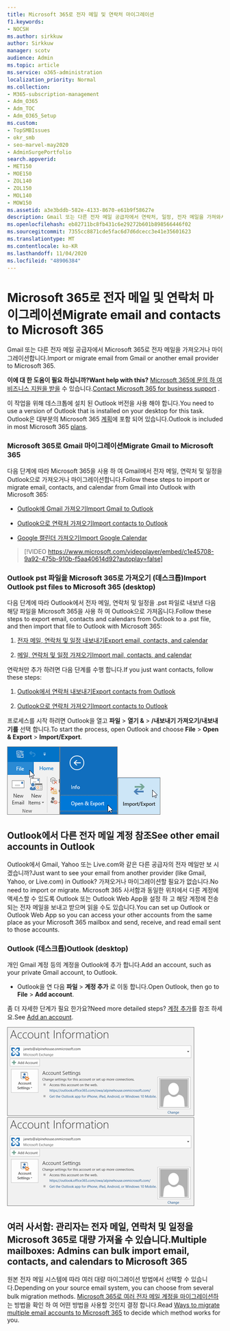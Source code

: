 ```yaml
---
title: Microsoft 365로 전자 메일 및 연락처 마이그레이션
f1.keywords:
- NOCSH
ms.author: sirkkuw
author: Sirkkuw
manager: scotv
audience: Admin
ms.topic: article
ms.service: o365-administration
localization_priority: Normal
ms.collection:
- M365-subscription-management
- Adm_O365
- Adm_TOC
- Adm_O365_Setup
ms.custom:
- TopSMBIssues
- okr_smb
- seo-marvel-may2020
- AdminSurgePortfolio
search.appverid:
- MET150
- MOE150
- ZOL140
- ZOL150
- MOL140
- MOW150
ms.assetid: a3e3bddb-582e-4133-8670-e61b9f58627e
description: Gmail 또는 다른 전자 메일 공급자에서 연락처, 일정, 전자 메일을 가져와서 Microsoft 365로 마이그레이션하는 방법에 대해 알아봅니다.
ms.openlocfilehash: eb82711bc8fb431c6e29272b601b898566446f02
ms.sourcegitcommit: 7355cc8871cde5fac6d7d6dcecc3e41e35601623
ms.translationtype: MT
ms.contentlocale: ko-KR
ms.lasthandoff: 11/04/2020
ms.locfileid: "48906384"
---
```

# <a name="migrate-email-and-contacts-to-microsoft-365"></a><span data-ttu-id="0880b-103">Microsoft 365로 전자 메일 및 연락처 마이그레이션</span><span class="sxs-lookup"><span data-stu-id="0880b-103">Migrate email and contacts to Microsoft 365</span></span>

<span data-ttu-id="0880b-104">Gmail 또는 다른 전자 메일 공급자에서 Microsoft 365로 전자 메일을 가져오거나 마이그레이션합니다.</span><span class="sxs-lookup"><span data-stu-id="0880b-104">Import or migrate email from Gmail or another email provider to Microsoft 365.</span></span>
  
 <span data-ttu-id="0880b-105">**이에 대 한 도움이 필요 하십니까?**</span><span class="sxs-lookup"><span data-stu-id="0880b-105">**Want help with this?**</span></span>  <span data-ttu-id="0880b-106">[Microsoft 365에 문의 하 여 비즈니스 지원을 받을](../contact-support-for-business-products.md) 수 있습니다.</span><span class="sxs-lookup"><span data-stu-id="0880b-106">[Contact Microsoft 365 for business support](../contact-support-for-business-products.md) .</span></span> 
  
<span data-ttu-id="0880b-107">이 작업을 위해 데스크톱에 설치 된 Outlook 버전을 사용 해야 합니다.</span><span class="sxs-lookup"><span data-stu-id="0880b-107">You need to use a version of Outlook that is installed on your desktop for this task.</span></span> <span data-ttu-id="0880b-108">Outlook은 대부분의 Microsoft 365 [계획](https://go.microsoft.com/fwlink/p/?LinkId=723731)에 포함 되어 있습니다.</span><span class="sxs-lookup"><span data-stu-id="0880b-108">Outlook is included in most Microsoft 365 [plans](https://go.microsoft.com/fwlink/p/?LinkId=723731).</span></span>
  
### <a name="migrate-gmail-to-microsoft-365"></a><span data-ttu-id="0880b-109">Microsoft 365로 Gmail 마이그레이션</span><span class="sxs-lookup"><span data-stu-id="0880b-109">Migrate Gmail to Microsoft 365</span></span>

<span data-ttu-id="0880b-110">다음 단계에 따라 Microsoft 365을 사용 하 여 Gmail에서 전자 메일, 연락처 및 일정을 Outlook으로 가져오거나 마이그레이션합니다.</span><span class="sxs-lookup"><span data-stu-id="0880b-110">Follow these steps to import or migrate email, contacts, and calendar from Gmail into Outlook with Microsoft 365:</span></span>
  
- [<span data-ttu-id="0880b-111">Outlook에 Gmail 가져오기</span><span class="sxs-lookup"><span data-stu-id="0880b-111">Import Gmail to Outlook</span></span>](https://support.microsoft.com/office/20fdb8f2-fed8-4b14-baf0-bf04b9c44bf7)
    
- [<span data-ttu-id="0880b-112">Outlook으로 연락처 가져오기</span><span class="sxs-lookup"><span data-stu-id="0880b-112">Import contacts to Outlook</span></span>](https://support.microsoft.com/office/bb796340-b58a-46c1-90c7-b549b8f3c5f8)
    
- [<span data-ttu-id="0880b-113">Google 캘린더 가져오기</span><span class="sxs-lookup"><span data-stu-id="0880b-113">Import Google Calendar</span></span>](https://support.microsoft.com/office/098ed60c-936b-41fb-83d6-7e3786437330)
    
> [!VIDEO https://www.microsoft.com/videoplayer/embed/c1e45708-9a92-475b-910b-f5aa40614d92?autoplay=false]
  
### <a name="import-outlook-pst-files-to-microsoft-365-desktop"></a><span data-ttu-id="0880b-114">Outlook pst 파일을 Microsoft 365로 가져오기 (데스크톱)</span><span class="sxs-lookup"><span data-stu-id="0880b-114">Import Outlook pst files to Microsoft 365 (desktop)</span></span>

<span data-ttu-id="0880b-115">다음 단계에 따라 Outlook에서 전자 메일, 연락처 및 일정을 .pst 파일로 내보낸 다음 해당 파일을 Microsoft 365을 사용 하 여 Outlook으로 가져옵니다.</span><span class="sxs-lookup"><span data-stu-id="0880b-115">Follow these steps to export email, contacts and calendars from Outlook to a .pst file, and then import that file to Outlook with Microsoft 365:</span></span>
  
1. [<span data-ttu-id="0880b-116">전자 메일, 연락처 및 일정 내보내기</span><span class="sxs-lookup"><span data-stu-id="0880b-116">Export email, contacts, and calendar</span></span>](https://support.microsoft.com/office/14252b52-3075-4e9b-be4e-ff9ef1068f91)
    
2. [<span data-ttu-id="0880b-117">메일, 연락처 및 일정 가져오기</span><span class="sxs-lookup"><span data-stu-id="0880b-117">Import mail, contacts, and calendar</span></span>](https://support.microsoft.com/office/431a8e9a-f99f-4d5f-ae48-ded54b3440ac)
    
<span data-ttu-id="0880b-118">연락처만 추가 하려면 다음 단계를 수행 합니다.</span><span class="sxs-lookup"><span data-stu-id="0880b-118">If you just want contacts, follow these steps:</span></span>
  
1. [<span data-ttu-id="0880b-119">Outlook에서 연락처 내보내기</span><span class="sxs-lookup"><span data-stu-id="0880b-119">Export contacts from Outlook</span></span>](https://support.microsoft.com/office/10f09abd-643c-4495-bb80-543714eca73f)
    
2. [<span data-ttu-id="0880b-120">Outlook으로 연락처 가져오기</span><span class="sxs-lookup"><span data-stu-id="0880b-120">Import contacts to Outlook</span></span>](https://support.microsoft.com/office/bb796340-b58a-46c1-90c7-b549b8f3c5f8)
    
<span data-ttu-id="0880b-121">프로세스를 시작 하려면 Outlook을 열고 **파일** \> **열기 &amp;** \> **/내보내기 가져오기/내보내기를** 선택 합니다.</span><span class="sxs-lookup"><span data-stu-id="0880b-121">To start the process, open Outlook and choose **File** \> **Open &amp; Export** \> **Import/Export**.</span></span>
  
![Outlook 2016의 파일 메뉴](../../media/2f1c39a5-177e-4052-9dd8-90c0d140be2c.png)![&amp;Outlook 2016에서 내보내기 명령 열기](../../media/eecab6df-c372-45b1-8a8a-2f6d7af0dd68.png)![Outlook 2016의 가져오기/내보내기 단추](../../media/ed90ae47-20db-4be1-b0c0-826008432c6e.png)
  
## <a name="see-other-email-accounts-in-outlook"></a><span data-ttu-id="0880b-125">Outlook에서 다른 전자 메일 계정 참조</span><span class="sxs-lookup"><span data-stu-id="0880b-125">See other email accounts in Outlook</span></span>

<span data-ttu-id="0880b-126">Outlook에서 Gmail, Yahoo 또는 Live.com와 같은 다른 공급자의 전자 메일만 보 시겠습니까?</span><span class="sxs-lookup"><span data-stu-id="0880b-126">Just want to see your email from another provider (like Gmail, Yahoo, or Live.com) in Outlook?</span></span> <span data-ttu-id="0880b-127">가져오거나 마이그레이션할 필요가 없습니다.</span><span class="sxs-lookup"><span data-stu-id="0880b-127">No need to import or migrate.</span></span> <span data-ttu-id="0880b-128">Microsoft 365 사서함과 동일한 위치에서 다른 계정에 액세스할 수 있도록 Outlook 또는 Outlook Web App을 설정 하 고 해당 계정에 전송 되는 전자 메일을 보내고 받으며 읽을 수도 있습니다.</span><span class="sxs-lookup"><span data-stu-id="0880b-128">You can set up Outlook or Outlook Web App so you can access your other accounts from the same place as your Microsoft 365 mailbox and send, receive, and read email sent to those accounts.</span></span>
  
### <a name="outlook-desktop"></a><span data-ttu-id="0880b-129">Outlook (데스크톱)</span><span class="sxs-lookup"><span data-stu-id="0880b-129">Outlook (desktop)</span></span>

<span data-ttu-id="0880b-130">개인 Gmail 계정 등의 계정을 Outlook에 추가 합니다.</span><span class="sxs-lookup"><span data-stu-id="0880b-130">Add an account, such as your private Gmail account, to Outlook.</span></span>
  
- <span data-ttu-id="0880b-131">Outlook을 연 다음 **파일** \> **계정 추가** 로 이동 합니다.</span><span class="sxs-lookup"><span data-stu-id="0880b-131">Open Outlook, then go to **File** \> **Add account**.</span></span>
    
<span data-ttu-id="0880b-132">좀 더 자세한 단계가 필요 한가요?</span><span class="sxs-lookup"><span data-stu-id="0880b-132">Need more detailed steps?</span></span> <span data-ttu-id="0880b-133">[계정 추가](https://support.microsoft.com/office/6e27792a-9267-4aa4-8bb6-c84ef146101b)를 참조 하세요.</span><span class="sxs-lookup"><span data-stu-id="0880b-133">See [Add an account](https://support.microsoft.com/office/6e27792a-9267-4aa4-8bb6-c84ef146101b).</span></span>
  
<span data-ttu-id="0880b-134">[![Backstage 보기의 Outlook 계정 정보 페이지를 보여 주는 스크린샷](../../media/6a7fa106-1077-4351-9fe2-8eb00918b40a.png)](https://support.microsoft.com/office/6e27792a-9267-4aa4-8bb6-c84ef146101b)</span><span class="sxs-lookup"><span data-stu-id="0880b-134">[![Screenshot showing Outlook account information page in the backstage view.](../../media/6a7fa106-1077-4351-9fe2-8eb00918b40a.png)](https://support.microsoft.com/office/6e27792a-9267-4aa4-8bb6-c84ef146101b)</span></span>
  
## <a name="multiple-mailboxes-admins-can-bulk-import-email-contacts-and-calendars-to-microsoft-365"></a><span data-ttu-id="0880b-135">여러 사서함: 관리자는 전자 메일, 연락처 및 일정을 Microsoft 365로 대량 가져올 수 있습니다.</span><span class="sxs-lookup"><span data-stu-id="0880b-135">Multiple mailboxes: Admins can bulk import email, contacts, and calendars to Microsoft 365</span></span>

<span data-ttu-id="0880b-136">원본 전자 메일 시스템에 따라 여러 대량 마이그레이션 방법에서 선택할 수 있습니다.</span><span class="sxs-lookup"><span data-stu-id="0880b-136">Depending on your source email system, you can choose from several bulk migration methods.</span></span> <span data-ttu-id="0880b-137">[Microsoft 365로 여러 전자 메일 계정을 마이그레이션하](https://docs.microsoft.com/Exchange/mailbox-migration/mailbox-migration) 는 방법을 확인 하 여 어떤 방법을 사용할 것인지 결정 합니다.</span><span class="sxs-lookup"><span data-stu-id="0880b-137">Read [Ways to migrate multiple email accounts to Microsoft 365](https://docs.microsoft.com/Exchange/mailbox-migration/mailbox-migration) to decide which method works for you.</span></span>